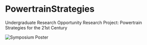 # PowertrainStrategies

Undergraduate Research Opportunity Research Project: Powertrain Strategies for the 21st Century

![Symposium Poster](Images/symposium_poster.jpg)
